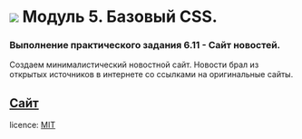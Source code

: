 # ![](https://kariselovuo.pro/ksprov1/wp-content/uploads/2018/02/css-logo.png) Модуль 5. Базовый CSS.
### Выполнение практического задания 6.11 - Сайт новостей.

Создаем минималистический новостной сайт. Новости брал из открытых источников в интернете со ссылками на оригинальные сайты.

[Сайт](https://boffobos.github.io/6.11_News_site/)
--------
licence: [MIT](./license.md)